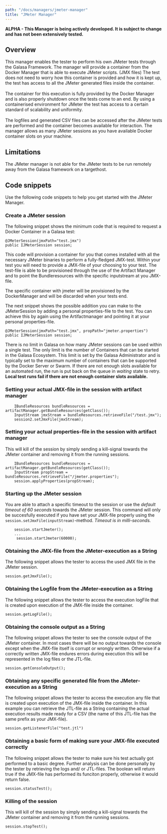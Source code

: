 ```yaml
---
path: "/docs/managers/jmeter-manager"
title: "JMeter Manager"
---
```


**ALPHA - This Manager is being actively developed. It is subject to change and has not been extensively tested.**

## Overview
This manager enables the tester to perform his own JMeter tests through the Galasa Framework. The manager will provide a container from the Docker Manager that is able to execute JMeter scripts. (JMX files) The test does not need to worry how this container is provided and how it is kept up, the test has access to all the JMeter generated files inside the container. <br><br> The container for this execution is fully provided by the Docker Manager and is also properly shutdown once the tests come to an end. By using a containerised environment for JMeter the test has access to a certain standard of scalability and uniformity. <br><br>  The logfiles and generated CSV files can be accessed after the JMeter tests are performed and the container becomes available for interaction. The manager allows as many JMeter sessions as you have available Docker container slots on your machine.

## Limitations
The JMeter manager is not able for the JMeter tests to be run remotely away from the Galasa framework on a targethost.




## Code snippets

Use the following code snippets to help you get started with the JMeter Manager.
 
### Create a JMeter session

The following snippet shows the minimum code that is required to request a Docker Container in a Galasa test:

```
@JMeterSession(jmxPath="test.jmx")
public IJMeterSession session;
```

This code will provision a container for you that comes installed with all the necessary JMeter binaries to perform a fully-fledged JMX-test. Within your test you will need to provide a JMX-file of your choosing to your test. The test-file is able to be provisioned through the use of the Artifact Manager and to point the Bundleresources with the specific inputstream at you JMX-file. 

The specific container with jmeter will be provisioned by the DockerManager and will be discarded when your tests end. 

The next snippet shows the possible addition you can make to the JMeterSession by adding a personal properties-file to the test. You can achieve this by again using the Artifactmanager and pointing it at your personal properties-file.

```
@JMeterSession(jmxPath="test.jmx", propPath="jmeter.properties")
public IJMeterSession session;
```


There is no limit in Galasa on how many JMeter sessions can be used within a single test. The only limit is the number of Containers that can be started in the Galasa Ecosystem. This limit is set by the Galasa Administrator and is typically set to the maximum number of containers that can be supported by the Docker Server or Swarm.  If there are not enough slots available for an automated run, the run is put back on the queue in *waiting* state to retry. **Local test runs fail if there are not enough container slots available.**

### Setting your actual JMX-file in the session with artifact manager


```
    IBundleResources bundleResources = artifactManager.getBundleResources(getClass());
    InputStream jmxStream = bundleResources.retrieveFile("/test.jmx");
    session2.setJmxFile(jmxStream);
```

### Setting your actual properties-file in the session with artifact manager

This will kill of the session by simply sending a kill-signal towards the JMeter container and removing it from the running sessions.

```
    IBundleResources bundleResources = artifactManager.getBundleResources(getClass());
    InputStream propStream = bundleResources.retrieveFile("/jmeter.properties");
    session.applyProperties(propStream);
```

### Starting up the JMeter session

You are able to attach a specific timeout to the session or use the *default timeout of 60 seconds* towards the JMeter session. This command will only be succesfully executed if you have set your JMX-file properly using the `session.setJmxFile(inputStream)`-method. *Timeout is in milli-seconds.*

```
    session.startJmeter();
    ...
     session.startJmeter(60000);
```


### Obtaining the JMX-file from the JMeter-execution as a String

The following snippet allows the tester to access the used JMX file in the JMeter session.

```
session.getJmxFile();
```

### Obtaining the Logfile from the JMeter-execution as a String

The following snippet allows the tester to access the execution logFile that is created upon execution of the JMX-file inside the container.

```
session.getLogFile();
```

### Obtaining the console output as a String

The following snippet allows the tester to see the console output of the JMeter container. In most cases there will be no output towards the console except when the JMX-file itself is corrupt or wrongly written. Otherwise if a correctly written JMX-file endures errors during execution this will be represented in the log files or the JTL-file.

```
session.getConsoleOutput();
```

### Obtaining any specific generated file from the JMeter-execution as a String

The following snippet allows the tester to access the execution any file that is created upon execution of the JMX-file inside the container. In this example you can retrieve the JTL-file as a String containing the actual execution results made ready for a CSV (the name of this JTL-file has the same prefix as your JMX-file).

```
session.getListenerFile("test.jtl")
```


### Obtaining a basic form of making sure your JMX-file executed correctly

The following snippet allows the tester to make sure his test actually got performed to a basic degree. Further analysis can be done personally by the tester by retrieving the logs  and/ or JTL-files. The boolean will return true if the JMX-file has performed its funciton properly, otherwise it would return false.

```
session.statusTest();
```

### Killing of the session

This will kill of the session by simply sending a kill-signal towards the JMeter container and removing it from the running sessions.

```
session.stopTest();
```


